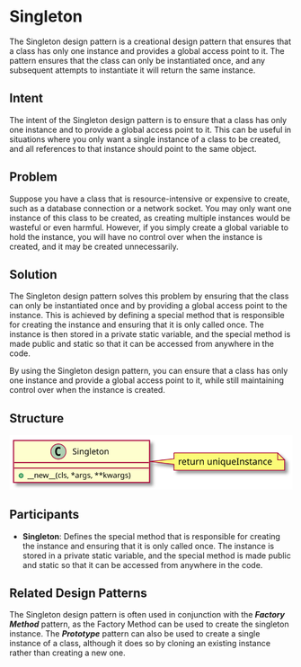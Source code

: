 # Singleton
The Singleton design pattern is a creational design pattern that ensures that a class has only one instance and provides a global access point to it. The pattern ensures that the class can only be instantiated once, and any subsequent attempts to instantiate it will return the same instance.

## Intent
The intent of the Singleton design pattern is to ensure that a class has only one instance and to provide a global access point to it. This can be useful in situations where you only want a single instance of a class to be created, and all references to that instance should point to the same object.

## Problem
Suppose you have a class that is resource-intensive or expensive to create, such as a database connection or a network socket. You may only want one instance of this class to be created, as creating multiple instances would be wasteful or even harmful. However, if you simply create a global variable to hold the instance, you will have no control over when the instance is created, and it may be created unnecessarily.

## Solution
The Singleton design pattern solves this problem by ensuring that the class can only be instantiated once and by providing a global access point to the instance. This is achieved by defining a special method that is responsible for creating the instance and ensuring that it is only called once. The instance is then stored in a private static variable, and the special method is made public and static so that it can be accessed from anywhere in the code.

By using the Singleton design pattern, you can ensure that a class has only one instance and provide a global access point to it, while still maintaining control over when the instance is created.


## Structure

![Prototype](../../puml/svg/singleton.svg)

## Participants
- **Singleton**: Defines the special method that is responsible for creating the instance and ensuring that it is only called once. The instance is stored in a private static variable, and the special method is made public and static so that it can be accessed from anywhere in the code.

## Related Design Patterns
The Singleton design pattern is often used in conjunction with the ***Factory Method*** pattern, as the Factory Method can be used to create the singleton instance.
The ***Prototype*** pattern can also be used to create a single instance of a class, although it does so by cloning an existing instance rather than creating a new one.